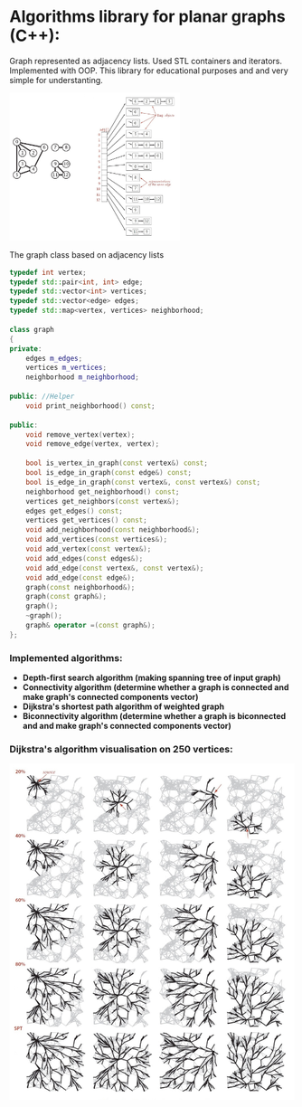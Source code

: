 # Algorithms library for planar graphs (C++):

Graph represented as adjacency lists. Used STL containers and iterators. Implemented with OOP.
This library for educational purposes and and very simple for understanting.

<img  width="60%" height="60%" src="https://github.com/AraKhachatryan/Graph-Algorithms/blob/master/img/graph_adjacency_list.png">

The graph class based on adjacency lists
```C++
typedef int vertex;
typedef std::pair<int, int> edge;
typedef std::vector<int> vertices;
typedef std::vector<edge> edges;
typedef std::map<vertex, vertices> neighborhood;

class graph 
{
private:
	edges m_edges;
	vertices m_vertices;
	neighborhood m_neighborhood;
        
public: //Helper
	void print_neighborhood() const; 

public:
	void remove_vertex(vertex);
	void remove_edge(vertex, vertex);
	
	bool is_vertex_in_graph(const vertex&) const;
	bool is_edge_in_graph(const edge&) const;
	bool is_edge_in_graph(const vertex&, const vertex&) const;
	neighborhood get_neighborhood() const;
	vertices get_neighbors(const vertex&);
	edges get_edges() const;
	vertices get_vertices() const;
	void add_neighborhood(const neighborhood&);
	void add_vertices(const vertices&);
	void add_vertex(const vertex&);
	void add_edges(const edges&);
	void add_edge(const vertex&, const vertex&);
	void add_edge(const edge&);
	graph(const neighborhood&);
	graph(const graph&);
	graph(); 
	~graph();
	graph& operator =(const graph&);
};
```

### Implemented algorithms:
 - **Depth-first search algorithm (making spanning tree of input graph)**
 - **Connectivity algorithm (determine whether a graph is connected and make graph's connected components vector)**
 - **Dijkstra's shortest path algorithm of weighted graph** 
 - **Biconnectivity algorithm (determine whether a graph is biconnected and and make graph's connected components vector)**
 
### Dijkstra's algorithm visualisation on 250 vertices:
<p align="left">
  <img src="https://github.com/AraKhachatryan/Graph-Algorithms/blob/master/img/Dijkstra.jpg">
</p>
